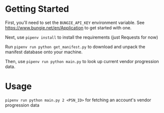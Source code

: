 # Getting Started

First, you'll need to set the `BUNGIE_API_KEY` environment variable.  See https://www.bungie.net/en/Application to get started with one.

Next, use `pipenv install` to install the requirements (just Requests for now)

Run `pipenv run python get_manifest.py` to download and unpack the manifest database onto your machine.

Then, use `pipenv run python main.py` to look up current vendor progression data.


# Usage

`pipenv run python main.py 2 <PSN_ID>` for fetching an account's vendor progression data
